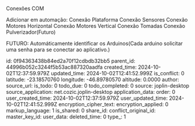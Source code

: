 Conexões COM

Adicionar em automação:
Conexão Plataforma
Conexão Sensores
Conexão Motores Horizontal
Conexão Motores Vertical
Conexão Tomadas
Conexão Pulverizador(Futuro)

FUTURO:
Automáticamente identificar os Arduinos(Cada arduino solicitar uma senha para se conectar ao aplicativo.)

id: 0f94363438b84ed2a70f12cdbdb32bb5
parent_id: 44996b052c3244f5b53ac887320aadfa
created_time: 2024-10-02T12:37:59.979Z
updated_time: 2024-10-02T12:41:52.999Z
is_conflict: 0
latitude: -23.18570760
longitude: -46.89780570
altitude: 0.0000
author: 
source_url: 
is_todo: 0
todo_due: 0
todo_completed: 0
source: joplin-desktop
source_application: net.cozic.joplin-desktop
application_data: 
order: 0
user_created_time: 2024-10-02T12:37:59.979Z
user_updated_time: 2024-10-02T12:41:52.999Z
encryption_cipher_text: 
encryption_applied: 0
markup_language: 1
is_shared: 0
share_id: 
conflict_original_id: 
master_key_id: 
user_data: 
deleted_time: 0
type_: 1